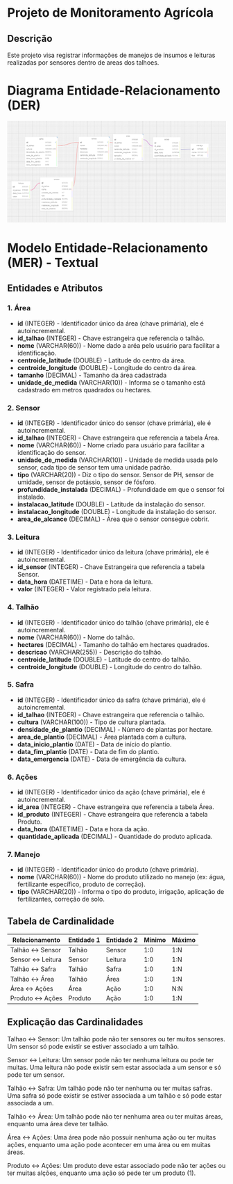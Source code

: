 # Projeto de Monitoramento Agrícola

## Descrição
Este projeto visa registrar informações de manejos de insumos e leituras realizadas por sensores dentro de areas dos talhoes.

# Diagrama Entidade-Relacionamento (DER)
![alt text](diagrama_entidade_relacionamento.png)

# Modelo Entidade-Relacionamento (MER) - Textual 
## Entidades e Atributos

### 1. Área
- **id** (INTEGER) - Identificador único da área (chave primária), ele é autoincremental.
- **id_talhao** (INTEGER) - Chave estrangeira que referencia o talhão.
- **nome** (VARCHAR(60)) - Nome dado a aréa pelo usuário para facilitar a identificação.
- **centroide_latitude** (DOUBLE) - Latitude do centro da área.
- **centroide_longitude** (DOUBLE) - Longitude do centro da área.
- **tamanho** (DECIMAL) - Tamanho da área cadastrada
- **unidade_de_medida** (VARCHAR(10)) - Informa se o tamanho está cadastrado em metros quadrados ou hectares.

### 2. Sensor
- **id** (INTEGER) - Identificador único do sensor (chave primária), ele é autoincremental.
- **id_talhao** (INTEGER) - Chave estrangeira que referencia a tabela Área.
- **nome** (VARCHAR(60)) - Nome criado para usuário para facilitar a identificação do sensor.
- **unidade_de_medida** (VARCHAR(10)) - Unidade de medida usada pelo sensor, cada tipo de sensor tem uma unidade padrão.
- **tipo** (VARCHAR(20)) - Diz o tipo do sensor. Sensor de PH, sensor de umidade, sensor de potássio, sensor de fósforo.
- **profundidade_instalada** (DECIMAL) - Profundidade em que o sensor foi instalado.
- **instalacao_latitude** (DOUBLE) - Latitude da instalação do sensor.
- **instalacao_longitude** (DOUBLE) - Longitude da instalação do sensor.
- **area_de_alcance** (DECIMAL) - Área que o sensor consegue cobrir.

### 3. Leitura
- **id** (INTEGER) - Identificador único da leitura (chave primária), ele é autoincremental.
- **id_sensor** (INTEGER) - Chave Estrangeira que referencia a tabela Sensor.
- **data_hora** (DATETIME) - Data e hora da leitura.
- **valor** (INTEGER) - Valor registrado pela leitura.

### 4. Talhão
- **id** (INTEGER) - Identificador único do talhão (chave primária), ele é autoincremental.
- **nome** (VARCHAR(60)) - Nome do talhão.
- **hectares** (DECIMAL) - Tamanho do talhão em hectares quadrados.
- **descricao** (VARCHAR(255)) - Descrição do talhão.
- **centroide_latitude** (DOUBLE) - Latitude do centro do talhão.
- **centroide_longitude** (DOUBLE) - Longitude do centro do talhão.

### 5. Safra
- **id** (INTEGER) - Identificador único da safra (chave primária), ele é autoincremental.
- **id_talhao** (INTEGER) - Chave estrangeira que referencia o talhão.
- **cultura** (VARCHAR(100)) - Tipo de cultura plantada.
- **densidade_de_plantio** (DECIMAL) -  Número de plantas por hectare. 
- **area_de_plantio** (DECIMAL) - Área plantada com a cultura.
- **data_inicio_plantio** (DATE) - Data de início do plantio.
- **data_fim_plantio** (DATE) - Data de fim do plantio.
- **data_emergencia** (DATE) - Data de emergência da cultura.

### 6. Ações
- **id** (INTEGER) - Identificador único da ação (chave primária), ele é autoincremental.
- **id_area** (INTEGER) - Chave estrangeira que referencia a tabela Área.
- **id_produto** (INTEGER) - Chave estrangeira que referencia a tabela Produto.
- **data_hora** (DATETIME) - Data e hora da ação.
- **quantidade_aplicada** (DECIMAL) - Quantidade do produto aplicada.

### 7. Manejo
- **id** (INTEGER) - Identificador único do produto (chave primária).
- **nome** (VARCHAR(60)) - Nome do produto utilizado no manejo (ex: água, fertilizante específico, produto de correção).
- **tipo** (VARCHAR(20)) - Informa o tipo do produto, irrigação, aplicação de fertilizantes, correção de solo.

## Tabela de Cardinalidade

| Relacionamento          | Entidade 1 |  Entidade 2  | Mínimo | Máximo |
|-------------------------|------------|--------------|--------|--------|
| Talhão ↔ Sensor         | Talhão     | Sensor       | 1:0    | 1:N    |
| Sensor ↔ Leitura        | Sensor     | Leitura      | 1:0    | 1:N    |
| Talhão ↔ Safra          | Talhão     | Safra        | 1:0    | 1:N    |
| Talhão ↔ Área           | Talhão     | Área         | 1:0    | 1:N    |
| Área ↔ Ações            | Área       | Ação         | 1:0    | N:N    |
| Produto ↔ Ações         | Produto    | Ação         | 1:0    | 1:N    |

## Explicação das Cardinalidades
Talhao ↔ Sensor: Um talhão pode não ter sensores ou ter muitos sensores. Um sensor só pode existir se estiver associado a um talhão.

Sensor ↔ Leitura: Um sensor pode não ter nenhuma leitura ou pode ter muitas. Uma leitura não pode existir sem estar associada a um sensor e só pode ter um sensor. 

Talhão ↔ Safra: Um talhão pode não ter nenhuma ou ter muitas safras. Uma safra só pode existir se estiver associada a um talhão e só pode estar associada a um.

Talhão ↔ Área: Um talhão pode não ter nenhuma area ou ter muitas áreas, enquanto uma área deve ter talhão. 

Área ↔ Ações: Uma área pode não possuir nenhuma ação ou ter muitas  ações, enquanto uma ação pode acontecer em uma área ou em muitas áreas.

Produto ↔ Ações: Um produto deve estar associado pode não ter ações ou ter muitas  alções, enquanto uma ação só pede ter um produto (1).
